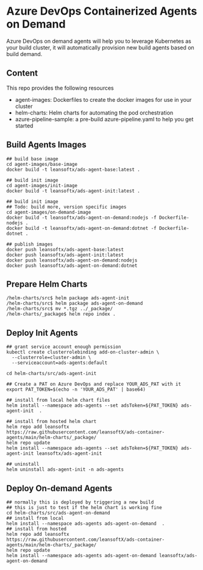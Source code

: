 # Azure DevOps Containerized Agents on Demand

Azure DevOps on demand agents will help you to leverage Kubernetes as your build cluster, it will automatically provision new build agents based on build demand.

## Content

This repo provides the following resources

- agent-images: Dockerfiles to create the docker images for use in your cluster
- helm-charts: Helm charts for automating the pod orchestration
- azure-pipeline-sample: a pre-build azure-pipeline.yaml to help you get started

## Build Agents Images

```shell
## build base image
cd agent-images/base-image
docker build -t leansoftx/ads-agent-base:latest .

## build init image
cd agent-images/init-image
docker build -t leansoftx/ads-agent-init:latest .

## build init image
## Todo: build more, version specific images
cd agent-images/on-demand-image
docker build -t leansoftx/ads-agent-on-demand:nodejs -f Dockerfile-nodejs .
docker build -t leansoftx/ads-agent-on-demand:dotnet -f Dockerfile-dotnet .

## publish images
docker push leansoftx/ads-agent-base:latest
docker push leansoftx/ads-agent-init:latest
docker push leansoftx/ads-agent-on-demand:nodejs
docker push leansoftx/ads-agent-on-demand:dotnet
```

## Prepare Helm Charts

```shell
/helm-charts/src$ helm package ads-agent-init
/helm-charts/src$ helm package ads-agent-on-demand
/helm-charts/src$ mv *.tgz ../_package/
/helm-charts/_package$ helm repo index .
```

## Deploy Init Agents

```shell
## grant service account enough permission
kubectl create clusterrolebinding add-on-cluster-admin \
  --clusterrole=cluster-admin \
  --serviceaccount=ads-agents:default

cd helm-charts/src/ads-agent-init

## Create a PAT on Azure DevOps and replace YOUR_ADS_PAT with it
export PAT_TOKEN=$(echo -n 'YOUR_ADS_PAT' | base64)

## install from local helm chart files
helm install --namespace ads-agents --set adsToken=${PAT_TOKEN} ads-agent-init  .

## install from hosted helm chart
helm repo add leansoftx https://raw.githubusercontent.com/leansoftX/ads-container-agents/main/helm-charts/_package/
helm repo update
helm install --namespace ads-agents --set adsToken=${PAT_TOKEN} ads-agent-init leansoftx/ads-agent-init 

## uninstall
helm uninstall ads-agent-init -n ads-agents

```

## Deploy On-demand Agents

```shell
## normally this is deployed by triggering a new build
## this is just to test if the helm chart is working fine 
cd helm-charts/src/ads-agent-on-demand
## install from local
helm install --namespace ads-agents ads-agent-on-demand  .
## install from hosted
helm repo add leansoftx https://raw.githubusercontent.com/leansoftX/ads-container-agents/main/helm-charts/_package/
helm repo update
helm install --namespace ads-agents ads-agent-on-demand leansoftx/ads-agent-on-demand
```